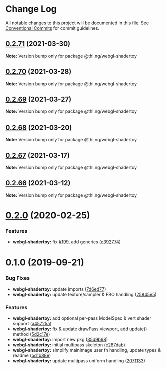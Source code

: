 # Change Log

All notable changes to this project will be documented in this file.
See [Conventional Commits](https://conventionalcommits.org) for commit guidelines.

## [0.2.71](https://github.com/thi-ng/umbrella/compare/@thi.ng/webgl-shadertoy@0.2.70...@thi.ng/webgl-shadertoy@0.2.71) (2021-03-30)

**Note:** Version bump only for package @thi.ng/webgl-shadertoy





## [0.2.70](https://github.com/thi-ng/umbrella/compare/@thi.ng/webgl-shadertoy@0.2.69...@thi.ng/webgl-shadertoy@0.2.70) (2021-03-28)

**Note:** Version bump only for package @thi.ng/webgl-shadertoy





## [0.2.69](https://github.com/thi-ng/umbrella/compare/@thi.ng/webgl-shadertoy@0.2.68...@thi.ng/webgl-shadertoy@0.2.69) (2021-03-27)

**Note:** Version bump only for package @thi.ng/webgl-shadertoy





## [0.2.68](https://github.com/thi-ng/umbrella/compare/@thi.ng/webgl-shadertoy@0.2.67...@thi.ng/webgl-shadertoy@0.2.68) (2021-03-20)

**Note:** Version bump only for package @thi.ng/webgl-shadertoy





## [0.2.67](https://github.com/thi-ng/umbrella/compare/@thi.ng/webgl-shadertoy@0.2.66...@thi.ng/webgl-shadertoy@0.2.67) (2021-03-17)

**Note:** Version bump only for package @thi.ng/webgl-shadertoy





## [0.2.66](https://github.com/thi-ng/umbrella/compare/@thi.ng/webgl-shadertoy@0.2.65...@thi.ng/webgl-shadertoy@0.2.66) (2021-03-12)

**Note:** Version bump only for package @thi.ng/webgl-shadertoy





# [0.2.0](https://github.com/thi-ng/umbrella/compare/@thi.ng/webgl-shadertoy@0.1.4...@thi.ng/webgl-shadertoy@0.2.0) (2020-02-25)


### Features

* **webgl-shadertoy:** fix [#199](https://github.com/thi-ng/umbrella/issues/199), add generics ([e392774](https://github.com/thi-ng/umbrella/commit/e392774945e4d29f145dba2fd17f99919b2c5fd5))





# 0.1.0 (2019-09-21)

### Bug Fixes

* **webgl-shadertoy:** update imports ([7d6ed77](https://github.com/thi-ng/umbrella/commit/7d6ed77))
* **webgl-shadertoy:** update texture/sampler & FBO handling ([25845e5](https://github.com/thi-ng/umbrella/commit/25845e5))

### Features

* **webgl-shadertoy:** add optional per-pass ModelSpec & vert shader support ([a45725a](https://github.com/thi-ng/umbrella/commit/a45725a))
* **webgl-shadertoy:** fix & update drawPass viewport, add update() method ([5d2c17e](https://github.com/thi-ng/umbrella/commit/5d2c17e))
* **webgl-shadertoy:** import new pkg ([35d9b68](https://github.com/thi-ng/umbrella/commit/35d9b68))
* **webgl-shadertoy:** initial multipass skeleton ([c287dab](https://github.com/thi-ng/umbrella/commit/c287dab))
* **webgl-shadertoy:** simplify mainImage user fn handling, update types & readme ([bd1b88e](https://github.com/thi-ng/umbrella/commit/bd1b88e))
* **webgl-shadertoy:** update multipass uniform handling ([2071133](https://github.com/thi-ng/umbrella/commit/2071133))
